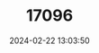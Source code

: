 ---
title: "17096"
category: "Phycodurus eques"
draft: false
date: 2024-02-22 13:03:50
languages:
  English: ["Glauerts Seadragon", "Leafy Seadragon"]
  Estonian: ["Austraalia narmaskala"]
  Swedish: ["Flikfisk"]
  Finnish: ["Levämerihevonen", "Raitalehvähevonen"]
  Chinese: ["枝叶海马", "枝葉海馬"]
---